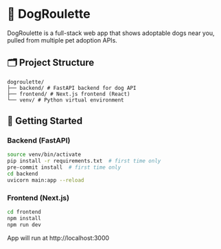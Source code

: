# 🐶 DogRoulette

DogRoulette is a full-stack web app that shows adoptable dogs near you, pulled from multiple pet adoption APIs.

## 🗂 Project Structure

```
dogroulette/
├── backend/ # FastAPI backend for dog API
├── frontend/ # Next.js frontend (React)
└── venv/ # Python virtual environment
```

## 🚀 Getting Started

### Backend (FastAPI)

```bash
source venv/bin/activate
pip install -r requirements.txt  # first time only
pre-commit install  # first time only
cd backend
uvicorn main:app --reload
```

### Frontend (Next.js)
```bash
cd frontend
npm install
npm run dev
```

App will run at http://localhost:3000

